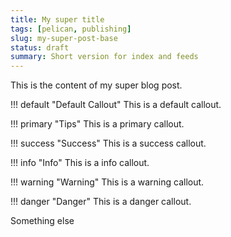 ```yaml
---
title: My super title
tags: [pelican, publishing]
slug: my-super-post-base
status: draft
summary: Short version for index and feeds
---
```


This is the content of my super blog post.

!!! default "Default Callout"
    This is a default callout.

!!! primary "Tips"
    This is a primary callout.

!!! success "Success"
    This is a success callout.

!!! info "Info"
    This is a info callout.

!!! warning "Warning"
    This is a warning callout.
    
!!! danger "Danger"
    This is a danger callout.

Something else